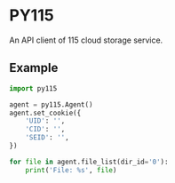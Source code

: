 # PY115

An API client of 115 cloud storage service.

## Example

```python
import py115

agent = py115.Agent()
agent.set_cookie({
    'UID': '',
    'CID': '',
    'SEID': '',
})

for file in agent.file_list(dir_id='0'):
    print('File: %s', file)


```